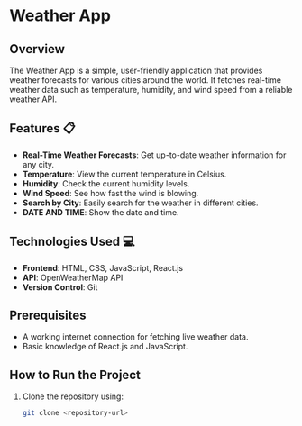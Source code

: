 # Weather App

## Overview
The Weather App is a simple, user-friendly application that provides weather forecasts for various cities around the world. It fetches real-time weather data such as temperature, humidity, and wind speed from a reliable weather API.

## Features 📋
- **Real-Time Weather Forecasts**: Get up-to-date weather information for any city.
- **Temperature**: View the current temperature in Celsius.
- **Humidity**: Check the current humidity levels.
- **Wind Speed**: See how fast the wind is blowing.
- **Search by City**: Easily search for the weather in different cities.
-  **DATE AND TIME**: Show the date and time.
  
## Technologies Used 💻
- **Frontend**: HTML, CSS, JavaScript, React.js
- **API**: OpenWeatherMap API 
- **Version Control**: Git

## Prerequisites
- A working internet connection for fetching live weather data.
- Basic knowledge of React.js and JavaScript.

## How to Run the Project
1. Clone the repository using:
   ```bash
   git clone <repository-url>
